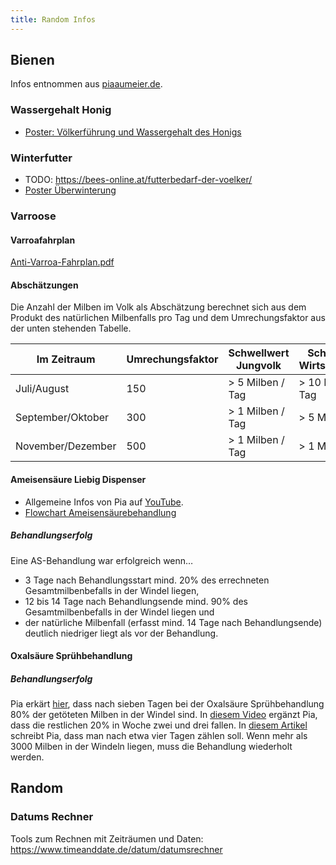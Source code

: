 ```yaml
---
title: Random Infos
---
```


## Bienen

Infos entnommen aus [piaaumeier.de](https://piaaumeier.de).

### Wassergehalt Honig

* [Poster: Völkerführung und Wassergehalt des Honigs](/poster_wassergeh.pdf)

### Winterfutter

* TODO: https://bees-online.at/futterbedarf-der-voelker/
* [Poster Überwinterung](/poster_ueberwinterung.pdf)

### Varroose

#### Varroafahrplan

[Anti-Varroa-Fahrplan.pdf](/Anti-Varroa-Fahrplan.pdf)

#### Abschätzungen

Die Anzahl der Milben im Volk als Abschätzung berechnet sich aus dem Produkt des natürlichen Milbenfalls pro Tag und dem Umrechungsfaktor aus der unten stehenden Tabelle.

<table class="table table-striped table-sm table-bordered">
    <thead>
        <tr>
            <th>Im Zeitraum</th>
            <th>Umrechungsfaktor</th>
            <th>Schwellwert Jungvolk</th>
            <th>Schwellwert Wirtschaftsvolk</th>
        </tr>
    </thead>
    <tbody>
        <tr>
            <td>Juli/August</td>
            <td>150</td>
            <td>> 5 Milben / Tag</td>
            <td>> 10 Milben / Tag</td>
        </tr>
        <tr>
            <td>September/Oktober</td>
            <td>300</td>
            <td>> 1 Milben / Tag</td>
            <td>> 5 Milben / Tag</td>
        </tr>
        <tr>
            <td>November/Dezember</td>
            <td>500</td>
            <td>> 1 Milben / Tag</td>
            <td>> 1 Milben / Tag</td>
        </tr>
    </tbody>
</table>

#### Ameisensäure Liebig Dispenser

* Allgemeine Infos von Pia auf [YouTube](https://www.youtube.com/live/OT_wGJWKs9w?si=Yv3BIz9D0Y8_zMqf&t=2280).
* [Flowchart Ameisensäurebehandlung](/flowchart-as.pdf)

##### Behandlungserfolg

Eine AS-Behandlung war erfolgreich wenn…

* 3 Tage nach Behandlungsstart mind. 20% des errechneten Gesamtmilbenbefalls in der Windel liegen,
* 12 bis 14 Tage nach Behandlungsende mind. 90% des Gesamtmilbenbefalls in der Windel liegen und
* der natürliche Milbenfall (erfasst mind. 14 Tage nach Behandlungsende) deutlich niedriger liegt als vor der Behandlung.

#### Oxalsäure Sprühbehandlung

##### Behandlungserfolg

Pia erkärt [hier](https://www.youtube.com/live/4ucRGqwG1Fs?si=0qaJGudswvtFk-34&t=6090), dass nach sieben Tagen bei der Oxalsäure Sprühbehandlung 80% der getöteten Milben in der Windel sind.
In [diesem Video](https://www.youtube.com/live/Vmc8g3VFOgQ?si=ZVJc22rpZHya7mX7&t=6259) ergänzt Pia, dass die restlichen 20% in Woche zwei und drei fallen.
In [diesem Artikel](https://www.dropbox.com/scl/fo/3yad1g7m9lavdxl9b1nnv/AOM87lRrdKVNsFpks3W-gVM/AKTUELLES/Pr%C3%A4vention%20Varroose?preview=8_DieBlaue_TuB.pdf&rlkey=muaguh1h34t6mtl9vuttixzn7&subfolder_nav_tracking=1&st=8glar5zr&dl=0) schreibt Pia, dass man nach etwa vier Tagen zählen soll.
Wenn mehr als 3000 Milben in der Windeln liegen, muss die Behandlung wiederholt werden.

## Random
### Datums Rechner

Tools zum Rechnen mit Zeiträumen und Daten: https://www.timeanddate.de/datum/datumsrechner

